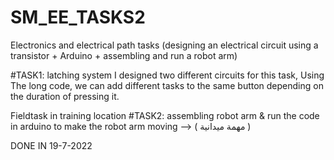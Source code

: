 # SM_EE_TASKS2
Electronics and electrical path tasks (designing an electrical circuit using a transistor + Arduino + assembling and run a robot arm)

#TASK1: latching system 
I designed two different circuits for this task, Using The long code, we can add different tasks to the same button depending on the duration of pressing it.


Fieldtask in training location
#TASK2: assembling robot arm & run the code in arduino to make the robot arm moving --> ( مهمة ميدانية ) 

DONE IN 19-7-2022

